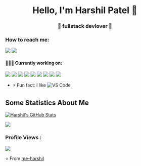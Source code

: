<!--
**me-harshil/me-harshil** is a ✨ _special_ ✨ repository because its `README.md` (this file) appears on your GitHub profile.

Here are some ideas to get you started:

- 🔭 I’m currently working on ...
- 🌱 I’m currently learning ...
- 👯 I’m looking to collaborate on ...
- 🤔 I’m looking for help with ...
- 💬 Ask me about ...
- 📫 How to reach me: ...
- 😄 Pronouns: ...
- ⚡ Fun fact: ...
-->


<h1 align="center"> Hello, I'm Harshil Patel 👋 </h1>
<h3 align="center">🚀 fullstack devlover 🚀</h3>

### How to reach me:

<img src="https://img.shields.io/badge/harshil25patel@gmail.com-%23D14836.svg?&style=for-the-badge&logo=gmail&logoColor=white" href="harshil25patel@gmail.com">
 <a href="https://www.linkedin.com/in/harshil-patel-953603223/"><img src="https://img.shields.io/badge/Harshil Patel-%230077B5.svg?&style=for-the-badge&logo=linkedin&logoColor=white" ></a> 

#### 👨🏻‍💻 Currently working on:

<a src="https://www.javascript.com/"><img src="https://img.icons8.com/color/48/000000/javascript.png"/></a>
<a src="https://reactjs.org/"><img src="https://img.icons8.com/color/48/000000/react-native.png"/></a>
<a src="https://nodejs.org/"><img src="https://img.icons8.com/color/48/000000/nodejs.png"/></a>
<a src="https://www.mongodb.com/"><img src="https://img.icons8.com/color/48/000000/mongodb.png"/></a>
<a src="https://visualstudio.microsoft.com/"><img src="https://img.icons8.com/color/48/000000/visual-studio.png"/></a>
<a src="https://getbootstrap.com/"><img src="https://img.icons8.com/color/48/000000/bootstrap.png"/></a>
<a src="https://github.com/"><img src="https://img.icons8.com/color/48/000000/github--v1.png"/></a>
<a src="https://www.w3schools.com/css/"><img src="https://img.icons8.com/color/48/000000/css3.png"/></a>
<a src="https://www.w3schools.com/html/"><img src="https://img.icons8.com/color/48/000000/html-5.png"/></a>

- ⚡ Fun fact: I like ![VS Code](http://img.shields.io/badge/-VS%20Code-007ACC?style=flat-square&logo=visual-studio-code&logoColor=ffffff)

## Some Statistics About Me
<a href="https://github.com/me-harshil">
  <img src="https://github-readme-stats.vercel.app/api?username=me-harshil&show_icons=true" alt="Harshil's GitHub Stats" />
</a>

![](https://github-readme-stats.vercel.app/api/top-langs/?username=me-harshil&hide_border=false&include_all_commits=false&count_private=false&layout=compact)
<br>

 ### Profile Views :<br>
  <img src="https://profile-counter.glitch.me/me-harshil/count.svg" />

⭐️ From [me-harshil](https://github.com/me-harshil)
